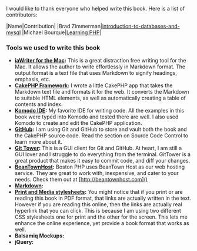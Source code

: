 I would like to thank everyone who helped write this book. Here is a list of contributors:

|Name|Contribution|
|Brad Zimmerman|[introduction-to-databases-and-mysql](#introduction-to-databases-and-mysql)
|Michael Bourque|[Learning PHP](#learning-php)|

### Tools we used to write this book

- **[iaWriter for the Mac](http://www.iawriter.com):** This is a great distraction free writing tool for the Mac. It allows the author to write effortlessly in Markdown format. The output format is a text file that uses Markdown to signify headings, emphasis, etc. 
- **[CakePHP Framework](http://www.cakephp.org):** I wrote a little CakePHP app that takes the Markdown text file and formats it for the web. It converts the Markdown to suitable HTML elements, as well as automatically creating a table of contents and index.
- **[Komodo IDE](http://www.activestate.com/komodo-ide):** My favorite IDE for writing code. All the examples in this book were typed into Komodo and tested there are well. I also used Komodo to create and edit the CakePHP application.
- **[GitHub](http://www.github.com):** I am using Git and GitHub to store and vault both the book and the CakePHP source code. Read the section on Source Code Control to learn more about it.
- **[Git Tower](http://www.git-tower.com):** This is a GUI client for Git and GitHub. At heart, I am still a GUI lover and I struggle to do everything from the terminal. GitTower is a great product that makes it easy to commit code, and diff your changes.
- **[BeanTownHost](http://www.beantownhost.com):** Boston PHP uses BeanTown Host as our web hosting service. They are great to work with, inexpensive, and cater to your needs. Check them out at [http://beantownhost.com]()
- **[Markdown](http://daringfireball.net/projects/markdown):**
- **[Print and Media stylesheets](http://www.onextrapixel.com/2009/05/05/how-to-create-a-simple-print-css-for-your-site):** You might notice that if you print or are reading this book in PDF format, that links are actually written in the text. However if you are reading this online, then the links are actually real hyperlink that you can click. This is because I am using two different CSS stylesheets one for print and the other for the screen. This lets me enhance the online experience, yet provide a book format that works as well.
- **Balsamiq Mockups:**
- **jQuery:**
